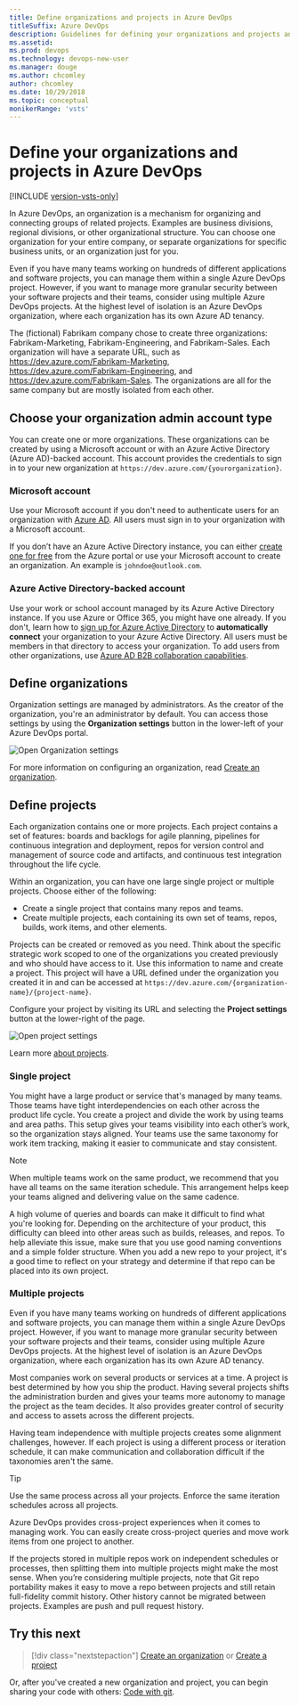 ```yaml
---
title: Define organizations and projects in Azure DevOps
titleSuffix: Azure DevOps
description: Guidelines for defining your organizations and projects and what credentials you should use to create an organization 
ms.assetid: 
ms.prod: devops
ms.technology: devops-new-user
ms.manager: douge
ms.author: chcomley
author: chcomley
ms.date: 10/29/2018
ms.topic: conceptual
monikerRange: 'vsts'
---
```


# Define your organizations and projects in Azure DevOps

[!INCLUDE [version-vsts-only](../_shared/version-vsts-only.md)]

In Azure DevOps, an organization is a mechanism for organizing and connecting groups of related projects. Examples are business divisions, regional divisions, or other organizational structure. You can choose one organization for your entire company, or separate organizations for specific business units, or an organization just for you.

Even if you have many teams working on hundreds of different applications and software projects, you can manage them within a single Azure DevOps project. However, if you want to manage more granular security between your software projects and their teams, consider using multiple Azure DevOps projects. At the highest level of isolation is an Azure DevOps organization, where each organization has its own Azure AD tenancy.

The (fictional) Fabrikam company chose to create three organizations: Fabrikam-Marketing, Fabrikam-Engineering, and Fabrikam-Sales. Each organization will have a separate URL, such as https://dev.azure.com/Fabrikam-Marketing, https://dev.azure.com/Fabrikam-Engineering, and https://dev.azure.com/Fabrikam-Sales. The organizations are all for the same company but are mostly isolated from each other.

## Choose your organization admin account type

You can create one or more organizations. These organizations can be created by using a Microsoft account or with an Azure Active Directory (Azure AD)-backed account. This account provides the credentials to sign in to your new organization at `https://dev.azure.com/{yourorganization}`.

### Microsoft account

Use your Microsoft account if you don't need to authenticate users for an organization with [Azure AD](https://azure.microsoft.com/documentation/articles/active-directory-whatis/). All users must sign in to your organization with a Microsoft account.

If you don’t have an Azure Active Directory instance, you can either [create one for free](https://portal.azure.com) from the Azure portal or use your Microsoft account to create an organization. An example is `johndoe@outlook.com`.

### Azure Active Directory-backed account

Use your work or school account managed by its Azure Active Directory instance. If you use Azure or Office 365, you might have one already. If you don't, learn how to [sign up for Azure Active Directory](https://azure.microsoft.com/documentation/articles/sign-up-organization/) to **automatically connect** your organization to your Azure Active Directory. All users must be members in that directory to access your organization. To add users from other organizations, use [Azure AD B2B collaboration capabilities](/azure/active-directory/active-directory-b2b-what-is-azure-ad-b2b).

## Define organizations

Organization settings are managed by administrators. As the creator of the organization, you're an administrator by default. You can access those settings by using the **Organization settings** button in the lower-left of your Azure DevOps portal.

![Open Organization settings](../_shared/_img/settings/open-admin-settings-vert.png)

For more information on configuring an organization, read [Create an organization](../organizations/accounts/create-organization.md).

## Define projects

Each organization contains one or more projects. Each project contains a set of features: boards and backlogs for agile planning, pipelines for continuous integration and deployment, repos for version control and management of source code and artifacts, and continuous test integration throughout the life cycle.

Within an organization, you can have one large single project or multiple projects. Choose either of the following:

- Create a single project that contains many repos and teams.
- Create multiple projects, each containing its own set of teams, repos, builds, work items, and other elements.

Projects can be created or removed as you need. Think about the specific strategic work scoped to one of the organizations you created previously and who should have access to it. Use this information to name and create a project. This project will have a URL defined under the organization you created it in and can be accessed at `https://dev.azure.com/{organization-name}/{project-name}`.

Configure your project by visiting its URL and selecting the **Project settings** button at the lower-right of the page.

![Open project settings](../_shared/_img/settings/open-project-settings-vert-brn.png)

Learn more [about projects](../organizations/projects/about-projects.md).

### Single project

You might have a large product or service that's managed by many teams. Those teams have tight interdependencies on each other across the product life cycle. You create a project and divide the work by using teams and area paths. This setup gives your teams visibility into each other’s work, so the organization stays aligned. Your teams use the same taxonomy for work item tracking, making it easier to communicate and stay consistent.

> [!Note]  
> When multiple teams work on the same product, we recommend that you have all teams on the same iteration schedule. This arrangement helps keep your teams aligned and delivering value on the same cadence.

A high volume of queries and boards can make it difficult to find what you're looking for. Depending on the architecture of your product, this difficulty can bleed into other areas such as builds, releases, and repos. To help alleviate this issue, make sure that you use good naming conventions and a simple folder structure. When you add a new repo to your project, it's a good time to reflect on your strategy and determine if that repo can be placed into its own project.

### Multiple projects

Even if you have many teams working on hundreds of different applications and software projects, you can manage them within a single Azure DevOps project. However, if you want to manage more granular security between your software projects and their teams, consider using multiple Azure DevOps projects. At the highest level of isolation is an Azure DevOps organization, where each organization has its own Azure AD tenancy.

Most companies work on several products or services at a time. A project is best determined by how you ship the product. Having several projects shifts the administration burden and gives your teams more autonomy to manage the project as the team decides. It also provides greater control of security and access to assets across the different projects.

Having team independence with multiple projects creates some alignment challenges, however. If each project is using a different process or iteration schedule, it can make communication and collaboration difficult if the taxonomies aren't the same.

> [!Tip]
> Use the same process across all your projects.
> Enforce the same iteration schedules across all projects.

Azure DevOps provides cross-project experiences when it comes to managing work. You can easily create cross-project queries and move work items from one project to another.

If the projects stored in multiple repos work on independent schedules or processes, then splitting them into multiple projects might make the most sense. When you’re considering multiple projects, note that Git repo portability makes it easy to move a repo between projects and still retain full-fidelity commit history. Other history cannot be migrated between projects. Examples are push and pull request history.

## Try this next  

> [!div class="nextstepaction"]
> [Create an organization](../organizations/accounts/create-organization.md)
> or
> [Create a project](../organizations/projects/create-project.md)

Or, after you've created a new organization and project, you can begin sharing your code with others: [Code with git](code-with-git.md).
